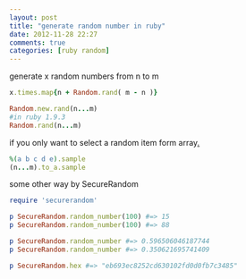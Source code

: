 ```yaml
---
layout: post
title: "generate random number in ruby"
date: 2012-11-28 22:27
comments: true
categories: [ruby random]
---
```

generate x random numbers from n to m

```ruby
x.times.map{n + Random.rand( m - n )}
```

```ruby
Random.new.rand(n...m)
#in ruby 1.9.3
Random.rand(n...m)
```
if you only want to select a random item form array[.](http://stackoverflow.com/questions/198460/how-to-get-a-random-number-in-ruby)
```ruby
%(a b c d e).sample
(n...m).to_a.sample
```
some other way by SecureRandom
```ruby
require 'securerandom'

p SecureRandom.random_number(100) #=> 15
p SecureRandom.random_number(100) #=> 88

p SecureRandom.random_number #=> 0.596506046187744
p SecureRandom.random_number #=> 0.350621695741409

p SecureRandom.hex #=> "eb693ec8252cd630102fd0d0fb7c3485"
```
